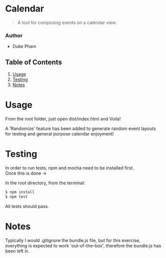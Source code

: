 # Calendar
> A tool for composing events on a calendar view.

### Author
- Duke Pham

## Table of Contents
1. [Usage](#usage)
2. [Testing](#testing)
3. [Notes](#notes)

# Usage
From the root folder, just open dist/index.html and Voila!

A 'Randomize' feature has been added to generate random event layouts for testing and general purpose calendar enjoyment!

# Testing
In order to run tests, npm and mocha need to be installed first.  
Once this is done ->

In the root directory, from the terminal:
```sh
$ npm install
$ npm test
```

All tests should pass.


# Notes
Typically I would .gitignore the bundle.js file, but for this exercise, everything is expected to work 'out-of-the-box', therefore the bundle.js has been left in.
